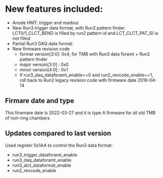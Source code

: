 # New features included:
   - Anode HMT: trigger and readout
   - New Run3 trigger data format, with Run2 pattern finder.  LCT0/1_CLCT_BEND is filled by run2 pattern id and LCT_CLCT_PAT_ID is not filled 
   - Partial Run3 DAQ data format: 
   - New firmware revision code 
      - format version[3:0]: 0x4, for TMB with Run3 data foramt + Run2 pattern finder
      - major versoin[3:0] : 0x0
      - minor version[4:0] : 0x1
      - if run3_daq_dataforamt_enable==0 and run2_revcode_enable==1, roll back to Run2 legacy revision code with firmware date 2016-04-14

## Firmare date and type
This firwmare date is 2022-03-27 and it is type A firmware for all old TMB of non-ring chambers 

## Updates compared to last version
Used register 0x1AA to control the Run3 data format:
   - run3_trigger_dataforamt_enable
   - run3_daq_dataforamt_enable
   - run3_alct_dataformat_enable
   - run2_revcode_enable
